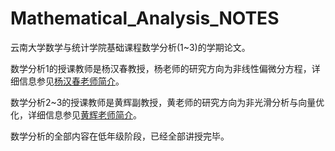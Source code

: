 # Mathematical_Analysis_NOTES

云南大学数学与统计学院基础课程数学分析(1~3)的学期论文。

数学分析1的授课教师是杨汉春教授，杨老师的研究方向为非线性偏微分方程，详细信息参见[杨汉春老师简介](http://www.ms.ynu.edu.cn/info/1041/1140.htm)。

数学分析2~3的授课教师是黄辉副教授，黄老师的研究方向为非光滑分析与向量优化，详细信息参见[黄辉老师简介](http://www.ms.ynu.edu.cn/info/1042/1126.htm)。

数学分析的全部内容在低年级阶段，已经全部讲授完毕。